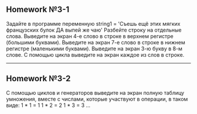## Homework №3-1
Задайте в программе переменную string1 = 'Съешь ещё этих мягких французских булок ДА выпей же чаю'
Разбейте строку на отдельные слова. Выведите на экран 4-е слово в строке в верхнем регистре (большими
буквами). Выведите на экран 7-е слово в строке в нижнем регистре (маленькими буквами). Выведите на экран
3-ю букву в 8-м слове.
С помощью цикла выведите на экран каждое из слов в строке.

---

## Homework №3-2
С помощью циклов и генераторов выведите на экран полную таблицу умножения, вместе с числами, которые
участвуют в операции, в таком виде:
1 * 1 = 1
1 * 2 = 2
1 * 3 = 3
...
